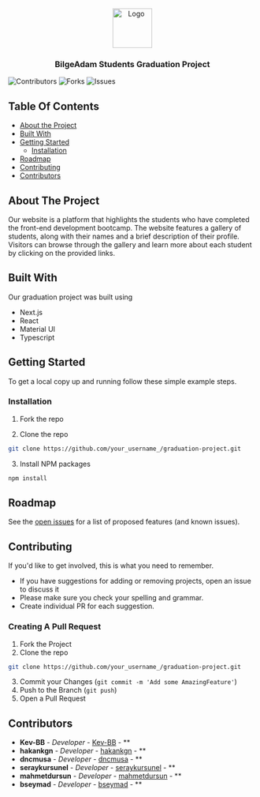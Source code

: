 <br/>
<p align="center">
  <a href="https://github.com/BilgeAdam-Academy-Students-3507/graduation-project">
    <img src="https://encrypted-tbn0.gstatic.com/images?q=tbn:ANd9GcRcxxKgXfL8o-2cmTm9kQ4V9gbXWoUaVXsuJINene5njg&s" alt="Logo" width="80" height="80">
  </a>

  <h3 align="center">BilgeAdam Students
 Graduation Project</h3>

</p>

![Contributors](https://img.shields.io/github/contributors/BilgeAdam-Academy-Students-3507/graduation-project?color=dark-green) ![Forks](https://img.shields.io/github/forks/BilgeAdam-Academy-Students-3507/graduation-project?style=social) ![Issues](https://img.shields.io/github/issues/BilgeAdam-Academy-Students-3507/graduation-project) 

## Table Of Contents

* [About the Project](#about-the-project)
* [Built With](#built-with)
* [Getting Started](#getting-started)
  * [Installation](#installation)
* [Roadmap](#roadmap)
* [Contributing](#contributing)
* [Contributors](#contributors)


## About The Project

Our website is a platform that highlights the students who have completed the front-end development bootcamp. The website features a gallery of students, along with their names and a brief description of their profile. Visitors can browse through the gallery and learn more about each student by clicking on the provided links. 

## Built With

Our graduation project was built using 
- Next.js
- React
- Material UI
- Typescript

## Getting Started

To get a local copy up and running follow these simple example steps.

### Installation

1. Fork the repo

2. Clone the repo

```sh
git clone https://github.com/your_username_/graduation-project.git
```

3. Install NPM packages

```sh
npm install
```

## Roadmap

See the [open issues](https://github.com/BilgeAdam-Academy-Students-3507/graduation-project/issues) for a list of proposed features (and known issues).

## Contributing

If you'd like to get involved, this is what you need to remember.
- If you have suggestions for adding or removing projects, open an issue to discuss it
- Please make sure you check your spelling and grammar.
- Create individual PR for each suggestion.

### Creating A Pull Request

1. Fork the Project
2. Clone the repo
```sh
git clone https://github.com/your_username_/graduation-project.git
```
3. Commit your Changes (`git commit -m 'Add some AmazingFeature'`)
4. Push to the Branch (`git push`)
5. Open a Pull Request

## Contributors

* **Kev-BB** - *Developer* - [Kev-BB](https://github.com/Kev-BB) - **
* **hakankgn** - *Developer* - [hakankgn](https://github.com/hakankgn) - **
* **dncmusa** - *Developer* - [dncmusa](https://github.com/dncmusa) - **
* **seraykursunel** - *Developer* - [seraykursunel](https://github.com/seraykursunel) - **
* **mahmetdursun** - *Developer* - [mahmetdursun](https://github.com/mahmetdursun) - **
* **bseymad** - *Developer* - [bseymad](https://github.com/bseymad) - **
